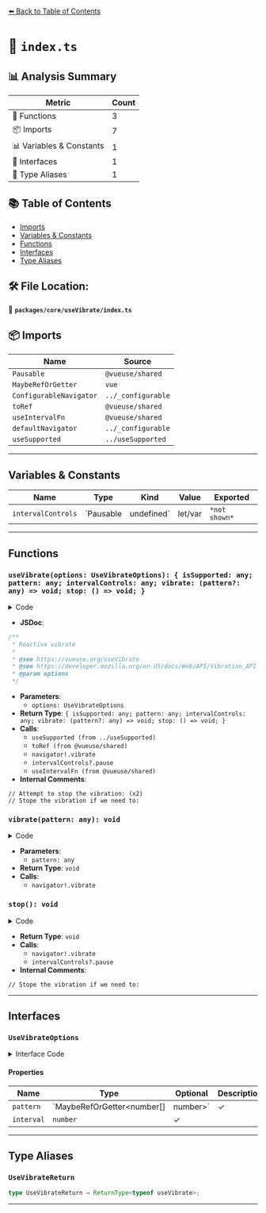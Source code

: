 [⬅️ Back to Table of Contents](../../../index.md)

# 📄 `index.ts`

## 📊 Analysis Summary

| Metric | Count |
|--------|-------|
| 🔧 Functions | 3 |
| 📦 Imports | 7 |
| 📊 Variables & Constants | 1 |
| 📐 Interfaces | 1 |
| 📑 Type Aliases | 1 |

## 📚 Table of Contents

- [Imports](#imports)
- [Variables & Constants](#variables-constants)
- [Functions](#functions)
- [Interfaces](#interfaces)
- [Type Aliases](#type-aliases)

## 🛠️ File Location:
📂 **`packages/core/useVibrate/index.ts`**

## 📦 Imports

| Name | Source |
|------|--------|
| `Pausable` | `@vueuse/shared` |
| `MaybeRefOrGetter` | `vue` |
| `ConfigurableNavigator` | `../_configurable` |
| `toRef` | `@vueuse/shared` |
| `useIntervalFn` | `@vueuse/shared` |
| `defaultNavigator` | `../_configurable` |
| `useSupported` | `../useSupported` |


---

## Variables & Constants

| Name | Type | Kind | Value | Exported |
|------|------|------|-------|----------|
| `intervalControls` | `Pausable | undefined` | let/var | `*not shown*` | ✗ |


---

## Functions

### `useVibrate(options: UseVibrateOptions): { isSupported: any; pattern: any; intervalControls: any; vibrate: (pattern?: any) => void; stop: () => void; }`

<details><summary>Code</summary>

```ts
export function useVibrate(options?: UseVibrateOptions) {
  const {
    pattern = [],
    interval = 0,
    navigator = defaultNavigator,
  } = options || {}

  const isSupported = useSupported(() => typeof navigator !== 'undefined' && 'vibrate' in navigator)

  const patternRef = toRef(pattern)
  let intervalControls: Pausable | undefined

  const vibrate = (pattern = patternRef.value) => {
    if (isSupported.value)
      navigator!.vibrate(pattern)
  }

  // Attempt to stop the vibration:
  const stop = () => {
    // Stope the vibration if we need to:
    if (isSupported.value)
      navigator!.vibrate(0)
    intervalControls?.pause()
  }

  if (interval > 0) {
    intervalControls = useIntervalFn(
      vibrate,
      interval,
      {
        immediate: false,
        immediateCallback: false,
      },
    )
  }

  return {
    isSupported,
    pattern,
    intervalControls,
    vibrate,
    stop,
  }
}
```
</details>

- **JSDoc**:
```ts
/**
 * Reactive vibrate
 *
 * @see https://vueuse.org/useVibrate
 * @see https://developer.mozilla.org/en-US/docs/Web/API/Vibration_API
 * @param options
 */
```

- **Parameters**:
  - `options: UseVibrateOptions`
- **Return Type**: `{ isSupported: any; pattern: any; intervalControls: any; vibrate: (pattern?: any) => void; stop: () => void; }`
- **Calls**:
  - `useSupported (from ../useSupported)`
  - `toRef (from @vueuse/shared)`
  - `navigator!.vibrate`
  - `intervalControls?.pause`
  - `useIntervalFn (from @vueuse/shared)`
- **Internal Comments**:
```
// Attempt to stop the vibration: (x2)
// Stope the vibration if we need to:
```

### `vibrate(pattern: any): void`

<details><summary>Code</summary>

```ts
(pattern = patternRef.value) => {
    if (isSupported.value)
      navigator!.vibrate(pattern)
  }
```
</details>

- **Parameters**:
  - `pattern: any`
- **Return Type**: `void`
- **Calls**:
  - `navigator!.vibrate`
### `stop(): void`

<details><summary>Code</summary>

```ts
() => {
    // Stope the vibration if we need to:
    if (isSupported.value)
      navigator!.vibrate(0)
    intervalControls?.pause()
  }
```
</details>

- **Return Type**: `void`
- **Calls**:
  - `navigator!.vibrate`
  - `intervalControls?.pause`
- **Internal Comments**:
```
// Stope the vibration if we need to:
```


---

## Interfaces

### `UseVibrateOptions`

<details><summary>Interface Code</summary>

```ts
export interface UseVibrateOptions extends ConfigurableNavigator {
  /**
   *
   * Vibration Pattern
   *
   * An array of values describes alternating periods in which the
   * device is vibrating and not vibrating. Each value in the array
   * is converted to an integer, then interpreted alternately as
   * the number of milliseconds the device should vibrate and the
   * number of milliseconds it should not be vibrating
   *
   * @default []
   *
   */
  pattern?: MaybeRefOrGetter<number[] | number>
  /**
   * Interval to run a persistent vibration, in ms
   *
   * Pass `0` to disable
   *
   * @default 0
   *
   */
  interval?: number
}
```
</details>

#### Properties

| Name | Type | Optional | Description |
|------|------|----------|-------------|
| `pattern` | `MaybeRefOrGetter<number[] | number>` | ✓ |  |
| `interval` | `number` | ✓ |  |


---

## Type Aliases

### `UseVibrateReturn`

```ts
type UseVibrateReturn = ReturnType<typeof useVibrate>;
```


---